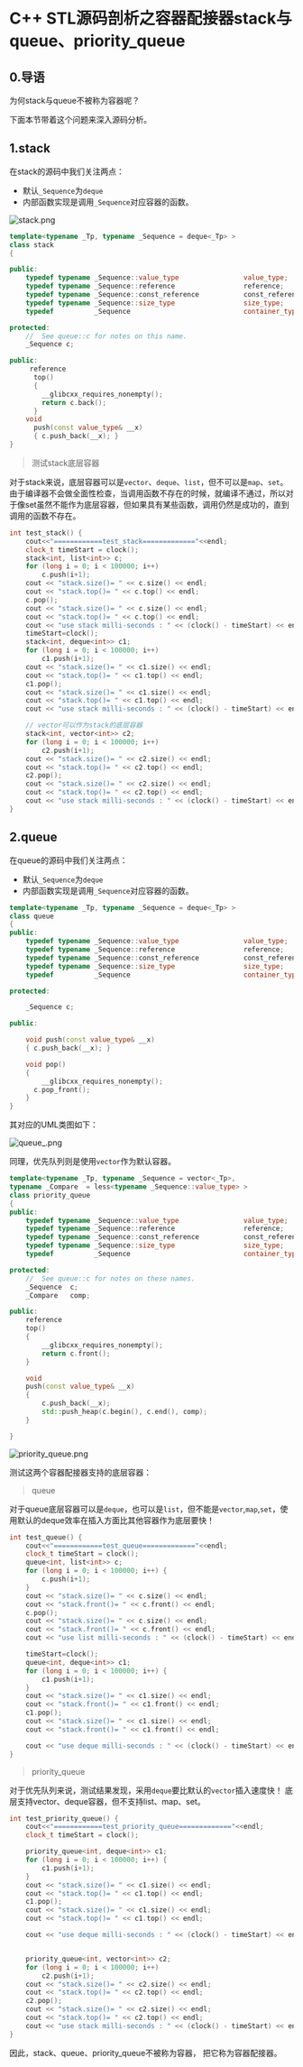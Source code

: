 # C++ STL源码剖析之容器配接器stack与queue、priority_queue

## 0.导语
为何stack与queue不被称为容器呢？

下面本节带着这个问题来深入源码分析。


## 1.stack

在stack的源码中我们关注两点：
- 默认`_Sequence`为`deque`
- 内部函数实现是调用`_Sequence`对应容器的函数。


![stack.png](https://raw.githubusercontent.com/Light-City/cloudimg/master/stack.png)

```cpp
template<typename _Tp, typename _Sequence = deque<_Tp> >
class stack
{

public:
    typedef typename _Sequence::value_type                value_type;
    typedef typename _Sequence::reference                 reference;
    typedef typename _Sequence::const_reference           const_reference;
    typedef typename _Sequence::size_type                 size_type;
    typedef          _Sequence                            container_type;

protected:
    //  See queue::c for notes on this name.
    _Sequence c;

public:
     reference
      top()
      {
        __glibcxx_requires_nonempty();
        return c.back();
      }
    void
      push(const value_type& __x)
      { c.push_back(__x); }
}

```




> 测试stack底层容器

对于stack来说，底层容器可以是`vector`、`deque`、`list`，但不可以是`map`、`set`。
由于编译器不会做全面性检查，当调用函数不存在的时候，就编译不通过，所以对于像set虽然不能作为底层容器，但如果具有某些函数，调用仍然是成功的，直到调用的函数不存在。

```cpp
int test_stack() {
    cout<<"============test_stack============="<<endl;
    clock_t timeStart = clock();
    stack<int, list<int>> c;
    for (long i = 0; i < 100000; i++)
        c.push(i+1);
    cout << "stack.size()= " << c.size() << endl;
    cout << "stack.top()= " << c.top() << endl;
    c.pop();
    cout << "stack.size()= " << c.size() << endl;
    cout << "stack.top()= " << c.top() << endl;
    cout << "use stack milli-seconds : " << (clock() - timeStart) << endl;
    timeStart=clock();
    stack<int, deque<int>> c1;
    for (long i = 0; i < 100000; i++)
        c1.push(i+1);
    cout << "stack.size()= " << c1.size() << endl;
    cout << "stack.top()= " << c1.top() << endl;
    c1.pop();
    cout << "stack.size()= " << c1.size() << endl;
    cout << "stack.top()= " << c1.top() << endl;
    cout << "use stack milli-seconds : " << (clock() - timeStart) << endl;

    // vector可以作为stack的底层容器
    stack<int, vector<int>> c2;
    for (long i = 0; i < 100000; i++)
        c2.push(i+1);
    cout << "stack.size()= " << c2.size() << endl;
    cout << "stack.top()= " << c2.top() << endl;
    c2.pop();
    cout << "stack.size()= " << c2.size() << endl;
    cout << "stack.top()= " << c2.top() << endl;
    cout << "use stack milli-seconds : " << (clock() - timeStart) << endl;
}
```


## 2.queue

在queue的源码中我们关注两点：
- 默认`_Sequence`为`deque`
- 内部函数实现是调用`_Sequence`对应容器的函数。

```cpp
template<typename _Tp, typename _Sequence = deque<_Tp> >
class queue
{
public:
    typedef typename _Sequence::value_type                value_type;
    typedef typename _Sequence::reference                 reference;
    typedef typename _Sequence::const_reference           const_reference;
    typedef typename _Sequence::size_type                 size_type;
    typedef          _Sequence                            container_type;

protected:

    _Sequence c;

public:

    void push(const value_type& __x)
    { c.push_back(__x); }

    void pop()
    { 
        __glibcxx_requires_nonempty();
      c.pop_front();
    }
}
```
其对应的UML类图如下：

![queue_.png](https://raw.githubusercontent.com/Light-City/cloudimg/master/queue_.png)

同理，优先队列则是使用`vector`作为默认容器。

```cpp
template<typename _Tp, typename _Sequence = vector<_Tp>,
typename _Compare  = less<typename _Sequence::value_type> >
class priority_queue
{
public:
    typedef typename _Sequence::value_type                value_type;
    typedef typename _Sequence::reference                 reference;
    typedef typename _Sequence::const_reference           const_reference;
    typedef typename _Sequence::size_type                 size_type;
    typedef          _Sequence                            container_type;

protected:
    //  See queue::c for notes on these names.
    _Sequence  c;
    _Compare   comp;

public:
    reference
    top() 
    {
	    __glibcxx_requires_nonempty();
	    return c.front();
    }

    void
    push(const value_type& __x)
    {
	    c.push_back(__x);
	    std::push_heap(c.begin(), c.end(), comp);
    }

}
```


![priority_queue.png](https://raw.githubusercontent.com/Light-City/cloudimg/master/priority_queue.png)


测试这两个容器配接器支持的底层容器：

> queue


对于queue底层容器可以是`deque`，也可以是`list`，但不能是`vector`,`map`,`set`，使用默认的deque效率在插入方面比其他容器作为底层要快！

```cpp
int test_queue() {
    cout<<"============test_queue============="<<endl;
    clock_t timeStart = clock();
    queue<int, list<int>> c;
    for (long i = 0; i < 100000; i++) {
        c.push(i+1);
    }
    cout << "stack.size()= " << c.size() << endl;
    cout << "stack.front()= " << c.front() << endl;
    c.pop();
    cout << "stack.size()= " << c.size() << endl;
    cout << "stack.front()= " << c.front() << endl;
    cout << "use list milli-seconds : " << (clock() - timeStart) << endl;

    timeStart=clock();
    queue<int, deque<int>> c1;
    for (long i = 0; i < 100000; i++) {
        c1.push(i+1);
    }
    cout << "stack.size()= " << c1.size() << endl;
    cout << "stack.front()= " << c1.front() << endl;
    c1.pop();
    cout << "stack.size()= " << c1.size() << endl;
    cout << "stack.front()= " << c1.front() << endl;

    cout << "use deque milli-seconds : " << (clock() - timeStart) << endl;
}
```

> priority_queue

对于优先队列来说，测试结果发现，采用`deque`要比默认的`vector`插入速度快！
底层支持vector、deque容器，但不支持list、map、set。

```cpp
int test_priority_queue() {
    cout<<"============test_priority_queue============="<<endl;
    clock_t timeStart = clock();

    priority_queue<int, deque<int>> c1;
    for (long i = 0; i < 100000; i++) {
        c1.push(i+1);
    }
    cout << "stack.size()= " << c1.size() << endl;
    cout << "stack.top()= " << c1.top() << endl;
    c1.pop();
    cout << "stack.size()= " << c1.size() << endl;
    cout << "stack.top()= " << c1.top() << endl;

    cout << "use deque milli-seconds : " << (clock() - timeStart) << endl;


    priority_queue<int, vector<int>> c2;
    for (long i = 0; i < 100000; i++)
        c2.push(i+1);
    cout << "stack.size()= " << c2.size() << endl;
    cout << "stack.top()= " << c2.top() << endl;
    c2.pop();
    cout << "stack.size()= " << c2.size() << endl;
    cout << "stack.top()= " << c2.top() << endl;
    cout << "use stack milli-seconds : " << (clock() - timeStart) << endl;
}
```

因此，stack、queue、priority_queue不被称为容器， 把它称为容器配接器。